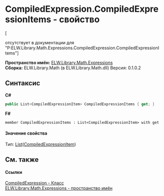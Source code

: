 # CompiledExpression.CompiledExpressionItems - свойство
 

\[<summary> отсутствует в документации для "P:ELW.Library.Math.Expressions.CompiledExpression.CompiledExpressionItems"\]

**Пространство имён:**&nbsp;<a href="N_ELW_Library_Math_Expressions">ELW.Library.Math.Expressions</a><br />**Сборка:**&nbsp;ELW.Library.Math (в ELW.Library.Math.dll) Версия: 0.1.0.2

## Синтаксис

**C#**<br />
``` C#
public List<CompiledExpressionItem> CompiledExpressionItems { get; }
```

**F#**<br />
``` F#
member CompiledExpressionItems : List<CompiledExpressionItem> with get

```


#### Значение свойства
Тип:&nbsp;<a href="http://msdn2.microsoft.com/ru-ru/library/6sh2ey19" target="_blank">List</a>(<a href="T_ELW_Library_Math_Expressions_CompiledExpressionItem">CompiledExpressionItem</a>)

## См. также


#### Ссылки
<a href="T_ELW_Library_Math_Expressions_CompiledExpression">CompiledExpression - Класс</a><br /><a href="N_ELW_Library_Math_Expressions">ELW.Library.Math.Expressions - пространство имён</a><br />